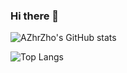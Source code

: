 ### Hi there 👋

![AZhrZho's GitHub stats](https://github-readme-stats.vercel.app/api?username=AZhrZho&show_icons=true&theme=radical)

![Top Langs](https://github-readme-stats.vercel.app/api/top-langs/?username=AZhrZho&layout=compact&hide=html,css,scss,makefile&exclude_repo=AZhrZho.github.io&langs_count=8)

<!--
**AZhrZho/AZhrZho** is a ✨ _special_ ✨ repository because its `README.md` (this file) appears on your GitHub profile.

Here are some ideas to get you started:

- 🔭 I’m currently working on ...
- 🌱 I’m currently learning ...
- 👯 I’m looking to collaborate on ...
- 🤔 I’m looking for help with ...
- 💬 Ask me about ...
- 📫 How to reach me: ...
- 😄 Pronouns: ...
- ⚡ Fun fact: ...
-->
